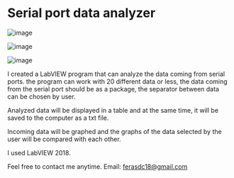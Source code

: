 # Serial port data analyzer

![image](https://user-images.githubusercontent.com/87244886/133885477-3aec40cb-a5e9-4df3-ae9e-cd5e0af30d10.png)

![image](https://user-images.githubusercontent.com/87244886/133885533-5109014f-af74-49a1-bff0-c88a2243a138.png)

![image](https://user-images.githubusercontent.com/87244886/133885568-94b888c9-2a7e-4214-8a60-52a43d8afb8a.png)

I created a LabVIEW program that can analyze the data coming from 
serial ports. the program can work with 20 different data or less, the data coming from the serial port should be as a package, the separator between data can be chosen by user.

Analyzed data will be displayed in a table and at the same time, it will be saved to the computer as a txt file.

Incoming data will be graphed and the graphs of the data selected by the user will be compared with each other.

I used LabVIEW 2018.

Feel free to contact me anytime. Email: ferasdc18@gmail.com


